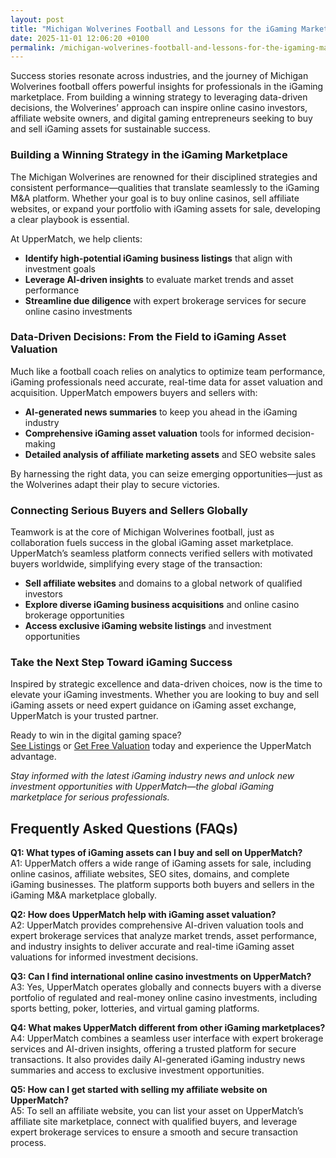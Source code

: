 ```yaml
---
layout: post
title: "Michigan Wolverines Football and Lessons for the iGaming Marketplace"
date: 2025-11-01 12:06:20 +0100
permalink: /michigan-wolverines-football-and-lessons-for-the-igaming-marketplace/
---
```

Success stories resonate across industries, and the journey of Michigan Wolverines football offers powerful insights for professionals in the iGaming marketplace. From building a winning strategy to leveraging data-driven decisions, the Wolverines’ approach can inspire online casino investors, affiliate website owners, and digital gaming entrepreneurs seeking to buy and sell iGaming assets for sustainable success.

### Building a Winning Strategy in the iGaming Marketplace

The Michigan Wolverines are renowned for their disciplined strategies and consistent performance—qualities that translate seamlessly to the iGaming M&A platform. Whether your goal is to buy online casinos, sell affiliate websites, or expand your portfolio with iGaming assets for sale, developing a clear playbook is essential.

At UpperMatch, we help clients:

- **Identify high-potential iGaming business listings** that align with investment goals  
- **Leverage AI-driven insights** to evaluate market trends and asset performance  
- **Streamline due diligence** with expert brokerage services for secure online casino investments  

### Data-Driven Decisions: From the Field to iGaming Asset Valuation

Much like a football coach relies on analytics to optimize team performance, iGaming professionals need accurate, real-time data for asset valuation and acquisition. UpperMatch empowers buyers and sellers with:

- **AI-generated news summaries** to keep you ahead in the iGaming industry  
- **Comprehensive iGaming asset valuation** tools for informed decision-making  
- **Detailed analysis of affiliate marketing assets** and SEO website sales  

By harnessing the right data, you can seize emerging opportunities—just as the Wolverines adapt their play to secure victories.

### Connecting Serious Buyers and Sellers Globally

Teamwork is at the core of Michigan Wolverines football, just as collaboration fuels success in the global iGaming asset marketplace. UpperMatch’s seamless platform connects verified sellers with motivated buyers worldwide, simplifying every stage of the transaction:

- **Sell affiliate websites** and domains to a global network of qualified investors  
- **Explore diverse iGaming business acquisitions** and online casino brokerage opportunities  
- **Access exclusive iGaming website listings** and investment opportunities  

### Take the Next Step Toward iGaming Success

Inspired by strategic excellence and data-driven choices, now is the time to elevate your iGaming investments. Whether you are looking to buy and sell iGaming assets or need expert guidance on iGaming asset exchange, UpperMatch is your trusted partner.

Ready to win in the digital gaming space?  
[See Listings](https://www.uppermatch.com) or [Get Free Valuation](https://www.uppermatch.com) today and experience the UpperMatch advantage.

*Stay informed with the latest iGaming industry news and unlock new investment opportunities with UpperMatch—the global iGaming marketplace for serious professionals.*

## Frequently Asked Questions (FAQs)

**Q1: What types of iGaming assets can I buy and sell on UpperMatch?**  
A1: UpperMatch offers a wide range of iGaming assets for sale, including online casinos, affiliate websites, SEO sites, domains, and complete iGaming businesses. The platform supports both buyers and sellers in the iGaming M&A marketplace globally.

**Q2: How does UpperMatch help with iGaming asset valuation?**  
A2: UpperMatch provides comprehensive AI-driven valuation tools and expert brokerage services that analyze market trends, asset performance, and industry insights to deliver accurate and real-time iGaming asset valuations for informed investment decisions.

**Q3: Can I find international online casino investments on UpperMatch?**  
A3: Yes, UpperMatch operates globally and connects buyers with a diverse portfolio of regulated and real-money online casino investments, including sports betting, poker, lotteries, and virtual gaming platforms.

**Q4: What makes UpperMatch different from other iGaming marketplaces?**  
A4: UpperMatch combines a seamless user interface with expert brokerage services and AI-driven insights, offering a trusted platform for secure transactions. It also provides daily AI-generated iGaming industry news summaries and access to exclusive investment opportunities.

**Q5: How can I get started with selling my affiliate website on UpperMatch?**  
A5: To sell an affiliate website, you can list your asset on UpperMatch’s affiliate site marketplace, connect with qualified buyers, and leverage expert brokerage services to ensure a smooth and secure transaction process.

<script type="application/ld+json">
{
  "@context": "https://schema.org",
  "@type": "BlogPosting",
  "headline": "Michigan Wolverines Football and Lessons for the iGaming Marketplace",
  "description": "Insights from Michigan Wolverines football applied to the iGaming marketplace, highlighting strategies for buying and selling iGaming assets, data-driven decisions, and connecting serious buyers and sellers globally through UpperMatch.",
  "author": {
    "@type": "Person",
    "name": "UpperMatch"
  },
  "publisher": {
    "@type": "Person",
    "name": "UpperMatch"
  },
  "datePublished": "2024-06-01",
  "mainEntityOfPage": {
    "@type": "WebPage",
    "@id": "https://www.uppermatch.com/blog/michigan-wolverines-football-igaming-lessons"
  },
  "keywords": "iGaming marketplace, buy online casinos, sell affiliate websites, iGaming assets for sale, online casino investments, iGaming M&A platform, affiliate site marketplace, SEO website sales, iGaming business listings, buy and sell iGaming assets",
  "articleBody": "Success stories resonate across industries, and the journey of Michigan Wolverines football offers powerful insights for professionals in the iGaming marketplace. From building a winning strategy to leveraging data-driven decisions, the Wolverines’ approach can inspire online casino investors, affiliate website owners, and digital gaming entrepreneurs seeking to buy and sell iGaming assets for sustainable success. The Michigan Wolverines are renowned for their disciplined strategies and consistent performance—qualities that translate seamlessly to the iGaming M&A platform. Whether your goal is to buy online casinos, sell affiliate websites, or expand your portfolio with iGaming assets for sale, developing a clear playbook is essential. At UpperMatch, we help clients identify high-potential iGaming business listings that align with investment goals, leverage AI-driven insights to evaluate market trends and asset performance, and streamline due diligence with expert brokerage services for secure online casino investments. Much like a football coach relies on analytics to optimize team performance, iGaming professionals need accurate, real-time data for asset valuation and acquisition. UpperMatch empowers buyers and sellers with AI-generated news summaries to keep you ahead in the iGaming industry, comprehensive iGaming asset valuation tools for informed decision-making, and detailed analysis of affiliate marketing assets and SEO website sales. By harnessing the right data, you can seize emerging opportunities—just as the Wolverines adapt their play to secure victories. Teamwork is at the core of Michigan Wolverines football, just as collaboration fuels success in the global iGaming asset marketplace. UpperMatch’s seamless platform connects verified sellers with motivated buyers worldwide, simplifying every stage of the transaction. Sell affiliate websites and domains to a global network of qualified investors, explore diverse iGaming business acquisitions and online casino brokerage opportunities, and access exclusive iGaming website listings and investment opportunities. Inspired by strategic excellence and data-driven choices, now is the time to elevate your iGaming investments. Whether you are looking to buy and sell iGaming assets or need expert guidance on iGaming asset exchange, UpperMatch is your trusted partner."
}
</script>

<script type="application/ld+json">
{
  "@context": "https://schema.org",
  "@type": "FAQPage",
  "mainEntity": [
    {
      "@type": "Question",
      "name": "What types of iGaming assets can I buy and sell on UpperMatch?",
      "acceptedAnswer": {
        "@type": "Answer",
        "text": "UpperMatch offers a wide range of iGaming assets for sale, including online casinos, affiliate websites, SEO sites, domains, and complete iGaming businesses. The platform supports both buyers and sellers in the iGaming M&A marketplace globally."
      }
    },
    {
      "@type": "Question",
      "name": "How does UpperMatch help with iGaming asset valuation?",
      "acceptedAnswer": {
        "@type": "Answer",
        "text": "UpperMatch provides comprehensive AI-driven valuation tools and expert brokerage services that analyze market trends, asset performance, and industry insights to deliver accurate and real-time iGaming asset valuations for informed investment decisions."
      }
    },
    {
      "@type": "Question",
      "name": "Can I find international online casino investments on UpperMatch?",
      "acceptedAnswer": {
        "@type": "Answer",
        "text": "Yes, UpperMatch operates globally and connects buyers with a diverse portfolio of regulated and real-money online casino investments, including sports betting, poker, lotteries, and virtual gaming platforms."
      }
    },
    {
      "@type": "Question",
      "name": "What makes UpperMatch different from other iGaming marketplaces?",
      "acceptedAnswer": {
        "@type": "Answer",
        "text": "UpperMatch combines a seamless user interface with expert brokerage services and AI-driven insights, offering a trusted platform for secure transactions. It also provides daily AI-generated iGaming industry news summaries and access to exclusive investment opportunities."
      }
    },
    {
      "@type": "Question",
      "name": "How can I get started with selling my affiliate website on UpperMatch?",
      "acceptedAnswer": {
        "@type": "Answer",
        "text": "To sell an affiliate website, you can list your asset on UpperMatch’s affiliate site marketplace, connect with qualified buyers, and leverage expert brokerage services to ensure a smooth and secure transaction process."
      }
    }
  ]
}
</script>